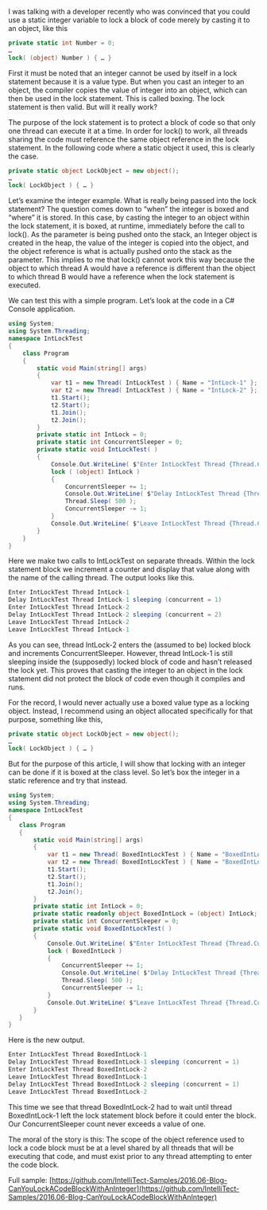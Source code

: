 

I was talking with a developer recently who was convinced that you could use a static integer variable to lock a block of code merely by casting it to an object, like this

```csharp
private static int Number = 0;
…
lock( (object) Number ) { … }
```

First it must be noted that an integer cannot be used by itself in a lock statement because it is a value type. But when you cast an integer to an object, the compiler copies the value of integer into an object, which can then be used in the lock statement. This is called boxing. The lock statement is then valid. But will it really work?

The purpose of the lock statement is to protect a block of code so that only one thread can execute it at a time. In order for lock() to work, all threads sharing the code must reference the same object reference in the lock statement. In the following code where a static object it used, this is clearly the case.

```csharp
private static object LockObject = new object();
…
lock( LockObject ) { … }
```

Let’s examine the integer example. What is really being passed into the lock statement? The question comes down to “when” the integer is boxed and “where” it is stored. In this case, by casting the integer to an object within the lock statement, it is boxed, at runtime, immediately before the call to lock(). As the parameter is being pushed onto the stack, an Integer object is created in the heap, the value of the integer is copied into the object, and the object reference is what is actually pushed onto the stack as the parameter. This implies to me that lock() cannot work this way because the object to which thread A would have a reference is different than the object to which thread B would have a reference when the lock statement is executed.

We can test this with a simple program. Let’s look at the code in a C# Console application.

```csharp
using System;
using System.Threading;
namespace IntLockTest
{
    class Program
    {
        static void Main(string[] args)
        {
            var t1 = new Thread( IntLockTest ) { Name = "IntLock-1" };
            var t2 = new Thread( IntLockTest ) { Name = "IntLock-2" };
            t1.Start();
            t2.Start();
            t1.Join();
            t2.Join();
        }
        private static int IntLock = 0;
        private static int ConcurrentSleeper = 0;
        private static void IntLockTest( )
        {
            Console.Out.WriteLine( $"Enter IntLockTest Thread {Thread.CurrentThread.Name}" );
            lock ( (object) IntLock )
            {
                ConcurrentSleeper += 1;
                Console.Out.WriteLine( $"Delay IntLockTest Thread {Thread.CurrentThread.Name} sleeping (concurrent = {ConcurrentSleeper})" );
                Thread.Sleep( 500 );
                ConcurrentSleeper -= 1;
            }
            Console.Out.WriteLine( $"Leave IntLockTest Thread {Thread.CurrentThread.Name}" );
        }
    }
}
```

Here we make two calls to IntLockTest on separate threads. Within the lock statement block we increment a counter and display that value along with the name of the calling thread. The output looks like this.

```csharp
Enter IntLockTest Thread IntLock-1
Delay IntLockTest Thread IntLock-1 sleeping (concurrent = 1)
Enter IntLockTest Thread IntLock-2
Delay IntLockTest Thread IntLock-2 sleeping (concurrent = 2)
Leave IntLockTest Thread IntLock-2
Leave IntLockTest Thread IntLock-1
```

As you can see, thread IntLock-2 enters the (assumed to be) locked block and increments ConcurrentSleeper. However, thread IntLock-1 is still sleeping inside the (supposedly) locked block of code and hasn’t released the lock yet. This proves that casting the integer to an object in the lock statement did not protect the block of code even though it compiles and runs.

For the record, I would never actually use a boxed value type as a locking object. Instead, I recommend using an object allocated specifically for that purpose, something like this,

```csharp
private static object LockObject = new object();
…
lock( LockObject ) { … }
```

But for the purpose of this article, I will show that locking with an integer can be done if it is boxed at the class level. So let’s box the integer in a static reference and try that instead.

```csharp
using System;
using System.Threading;
namespace IntLockTest
{
   class Program
   {
       static void Main(string[] args)
       {
           var t1 = new Thread( BoxedIntLockTest ) { Name = "BoxedIntLock-1" };
           var t2 = new Thread( BoxedIntLockTest ) { Name = "BoxedIntLock-2" };
           t1.Start();
           t2.Start();
           t1.Join();
           t2.Join();
       }
       private static int IntLock = 0;
       private static readonly object BoxedIntLock = (object) IntLock;
       private static int ConcurrentSleeper = 0;
       private static void BoxedIntLockTest( )
       {
           Console.Out.WriteLine( $"Enter IntLockTest Thread {Thread.CurrentThread.Name}" );
           lock ( BoxedIntLock )
           {
               ConcurrentSleeper += 1;
               Console.Out.WriteLine( $"Delay IntLockTest Thread {Thread.CurrentThread.Name} sleeping (concurrent = {ConcurrentSleeper})" );
               Thread.Sleep( 500 );
               ConcurrentSleeper -= 1;
           }
           Console.Out.WriteLine( $"Leave IntLockTest Thread {Thread.CurrentThread.Name}" );
       }
   }
}
```

Here is the new output.

```csharp
Enter IntLockTest Thread BoxedIntLock-1
Delay IntLockTest Thread BoxedIntLock-1 sleeping (concurrent = 1)
Enter IntLockTest Thread BoxedIntLock-2
Leave IntLockTest Thread BoxedIntLock-1
Delay IntLockTest Thread BoxedIntLock-2 sleeping (concurrent = 1)
Leave IntLockTest Thread BoxedIntLock-2
```

This time we see that thread BoxedIntLock-2 had to wait until thread BoxedIntLock-1 left the lock statement block before it could enter the block. Our ConcurrentSleeper count never exceeds a value of one.

The moral of the story is this: The scope of the object reference used to lock a code block must be at a level shared by all threads that will be executing that code, and must exist prior to any thread attempting to enter the code block.

Full sample: [https://github.com/IntelliTect-Samples/2016.06-Blog-CanYouLockACodeBlockWithAnInteger](https://github.com/IntelliTect-Samples/2016.06-Blog-CanYouLockACodeBlockWithAnInteger)
